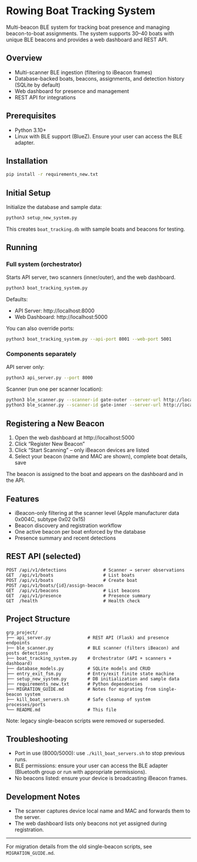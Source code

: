 # Rowing Boat Tracking System

Multi-beacon BLE system for tracking boat presence and managing beacon-to-boat assignments. The system supports 30–40 boats with unique BLE beacons and provides a web dashboard and REST API.

## Overview

- Multi-scanner BLE ingestion (filtering to iBeacon frames)
- Database-backed boats, beacons, assignments, and detection history (SQLite by default)
- Web dashboard for presence and management
- REST API for integrations

## Prerequisites

- Python 3.10+
- Linux with BLE support (BlueZ). Ensure your user can access the BLE adapter.

## Installation

```bash
pip install -r requirements_new.txt
```

## Initial Setup

Initialize the database and sample data:

```bash
python3 setup_new_system.py
```

This creates `boat_tracking.db` with sample boats and beacons for testing.

## Running

### Full system (orchestrator)

Starts API server, two scanners (inner/outer), and the web dashboard.

```bash
python3 boat_tracking_system.py
```

Defaults:
- API Server: http://localhost:8000
- Web Dashboard: http://localhost:5000

You can also override ports:

```bash
python3 boat_tracking_system.py --api-port 8001 --web-port 5001
```

### Components separately

API server only:

```bash
python3 api_server.py --port 8000
```

Scanner (run one per scanner location):

```bash
python3 ble_scanner.py --scanner-id gate-outer --server-url http://localhost:8000
python3 ble_scanner.py --scanner-id gate-inner --server-url http://localhost:8000
```

## Registering a New Beacon

1. Open the web dashboard at http://localhost:5000
2. Click “Register New Beacon”
3. Click “Start Scanning” – only iBeacon devices are listed
4. Select your beacon (name and MAC are shown), complete boat details, save

The beacon is assigned to the boat and appears on the dashboard and in the API.

## Features

- iBeacon-only filtering at the scanner level (Apple manufacturer data 0x004C, subtype 0x02 0x15)
- Beacon discovery and registration workflow
- One active beacon per boat enforced by the database
- Presence summary and recent detections

## REST API (selected)

```
POST /api/v1/detections              # Scanner → server observations
GET  /api/v1/boats                   # List boats
POST /api/v1/boats                   # Create boat
POST /api/v1/boats/{id}/assign-beacon
GET  /api/v1/beacons                 # List beacons
GET  /api/v1/presence                # Presence summary
GET  /health                         # Health check
```

## Project Structure

```
grp_project/
├── api_server.py              # REST API (Flask) and presence endpoints
├── ble_scanner.py             # BLE scanner (filters iBeacon) and posts detections
├── boat_tracking_system.py    # Orchestrator (API + scanners + dashboard)
├── database_models.py         # SQLite models and CRUD
├── entry_exit_fsm.py          # Entry/exit finite state machine
├── setup_new_system.py        # DB initialization and sample data
├── requirements_new.txt       # Python dependencies
├── MIGRATION_GUIDE.md         # Notes for migrating from single-beacon system
├── kill_boat_servers.sh       # Safe cleanup of system processes/ports
└── README.md                  # This file
```

Note: legacy single-beacon scripts were removed or superseded.

## Troubleshooting

- Port in use (8000/5000): use `./kill_boat_servers.sh` to stop previous runs.
- BLE permissions: ensure your user can access the BLE adapter (Bluetooth group or run with appropriate permissions).
- No beacons listed: ensure your device is broadcasting iBeacon frames.

## Development Notes

- The scanner captures device local name and MAC and forwards them to the server.
- The web dashboard lists only beacons not yet assigned during registration.

---

For migration details from the old single-beacon scripts, see `MIGRATION_GUIDE.md`.